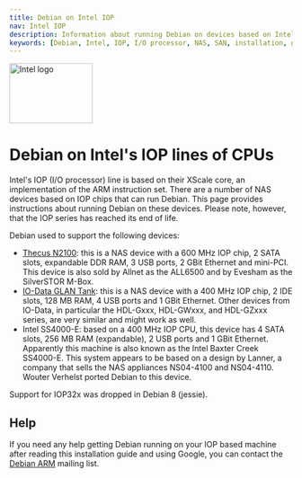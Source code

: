 ```yaml
---
title: Debian on Intel IOP
nav: Intel IOP
description: Information about running Debian on devices based on Intel's IOP chip
keywords: [Debian, Intel, IOP, I/O processor, NAS, SAN, installation, guide]
---
```


<div class="right">
<img src = "images/r_intel.gif" class="border" alt="Intel logo" width="148" height="107" />
</div>

<h1>Debian on Intel's IOP lines of CPUs</h1>

Intel's IOP (I/O processor) line is based on their XScale core, an
implementation of the ARM instruction set.  There are a number of NAS
devices based on IOP chips that can run Debian.  This page provides
instructions about running Debian on these devices.  Please note, however,
that the IOP series has reached its end of life.

Debian used to support the following devices:

<ul>

<li><a href = "n2100/">Thecus N2100</a>: this is a NAS device with a 600 MHz
IOP chip, 2 SATA slots, expandable DDR RAM, 3 USB ports, 2 GBit Ethernet
and mini-PCI.  This device is also sold by Allnet as the ALL6500 and by
Evesham as the SilverSTOR M-Box.</li>

<li><a href = "glantank/">IO-Data GLAN Tank</a>: this is a NAS device with a
400 MHz IOP chip, 2 IDE slots, 128 MB RAM, 4 USB ports and 1 GBit Ethernet.
Other devices from IO-Data, in particular the HDL-Gxxx, HDL-GWxxx, and
HDL-GZxxx series, are very similar and might work as well.</li>

<li>Intel SS4000-E: based on a 400 MHz IOP CPU, this device has 4 SATA
slots, 256 MB RAM (expandable), 2 USB ports and 1 GBit Ethernet.
Apparently this machine is also known as the Intel Baxter Creek SS4000-E.
This system appears to be based on a design by Lanner, a company that sells
the NAS appliances NS04-4100 and NS04-4110.  Wouter Verhelst
ported Debian to this device.</li>

</ul>

Support for IOP32x was dropped in Debian 8 (jessie).

<h2>Help</h2>

If you need any help getting Debian running on your IOP based machine after
reading this installation guide and using Google, you
can contact the <a href = "http://lists.debian.org/debian-arm/">Debian
ARM</a> mailing list.

